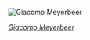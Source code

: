 
![Giacomo Meyerbeer](https://upload.wikimedia.org/wikipedia/commons/thumb/f/f0/Poster_for_Le_pardon_de_Plo%C3%ABrmel_1859.jpg/525px-Poster_for_Le_pardon_de_Plo%C3%ABrmel_1859.jpg)

*[Giacomo Meyerbeer](https://wikipedia.org/wiki/File:Poster_for_Le_pardon_de_Plo%C3%ABrmel_1859.jpg)*
